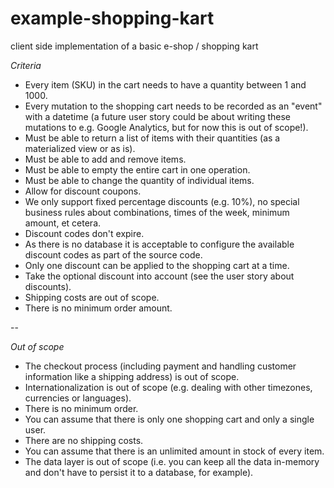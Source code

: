 # example-shopping-kart
client side implementation of a basic e-shop / shopping kart

*Criteria*

- Every item (SKU) in the cart needs to have a quantity between 1 and 1000.
- Every mutation to the shopping cart needs to be recorded as an "event" with a datetime (a future user story could be about writing these mutations to e.g. Google Analytics, but for now this is out of scope!).
- Must be able to return a list of items with their quantities (as a materialized view or as is).
- Must be able to add and remove items.
- Must be able to empty the entire cart in one operation.
- Must be able to change the quantity of individual items.
- Allow for discount coupons.
- We only support fixed percentage discounts (e.g. 10%), no special business rules about combinations, times of the week, minimum amount, et cetera.
- Discount codes don't expire.
- As there is no database it is acceptable to configure the available discount codes as part of the source code.
- Only one discount can be applied to the shopping cart at a time.
- Take the optional discount into account (see the user story about discounts).
- Shipping costs are out of scope.
- There is no minimum order amount.

--

*Out of scope*

- The checkout process (including payment and handling customer information like a shipping address) is out of scope.
- Internationalization is out of scope (e.g. dealing with other timezones, currencies or languages).
- There is no minimum order.
- You can assume that there is only one shopping cart and only a single user.
- There are no shipping costs.
- You can assume that there is an unlimited amount in stock of every item.
- The data layer is out of scope (i.e. you can keep all the data in-memory and don't have to persist it to a database, for example).
